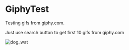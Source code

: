 # GiphyTest #
Testing gifs from giphy.com. 

Just use search button to get first 10 gifs from giphy.com

![dog_wat](https://cloud.githubusercontent.com/assets/7135226/15222321/c539efee-1877-11e6-96b6-68313b164a0c.gif) 
